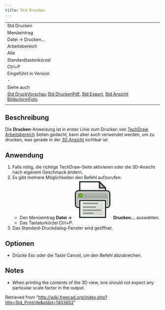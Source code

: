 ```yaml
---
title: Std Drucken
---
```


|                                                                                                                                                                                                                                                  |
| ------------------------------------------------------------------------------------------------------------------------------------------------------------------------------------------------------------------------------------------------ |
| Std Drucken                                                                                                                                                                                                                                      |
| Menüeintrag                                                                                                                                                                                                                                      |
| Datei → Drucken...                                                                                                                                                                                                                               |
| Arbeitsbereich                                                                                                                                                                                                                                   |
| Alle                                                                                                                                                                                                                                             |
| Standardtastenkürzel                                                                                                                                                                                                                             |
| Ctrl+P                                                                                                                                                                                                                                           |
| Eingeführt in Version                                                                                                                                                                                                                            |
| -                                                                                                                                                                                                                                                |
| Siehe auch                                                                                                                                                                                                                                       |
| [Std DruckVorschau](/Std_PrintPreview/de "Std PrintPreview/de") [Std DruckenPdf](/Std_PrintPdf/de "Std PrintPdf/de"), [Std Export](/Std_Export/de "Std Export/de"), [Std Ansicht BildschirmFoto](/Std_ViewScreenShot/de "Std ViewScreenShot/de") |
|                                                                                                                                                                                                                                                  |

## Beschreibung

Die **Drucken**-Anweisung ist in erster Linie zum Drucken von [TechDraw Arbeitsbereich](/TechDraw_Workbench/de "TechDraw Workbench/de") Seiten gedacht, kann aber auch verwendet werden, um zu drucken, was gerade in der [3D Ansicht](/3D_view/de "3D view/de") sichtbar ist.

## Anwendung

1. Falls nötig, die richtige TechDraw-Seite aktivieren oder die 3D-Ansicht nach eigenem Geschmack ändern.
2. Es gibt mehrere Möglichkeiten den Befehl aufzurufen:
   - Den Menüeintrag **Datei → ![](/src/assets/images/Std_Print.svg) Drucken...** auswählen.
   - Das Tastaturkürzel Ctrl+P.
3. Das Standard-Druckdialog-Fenster wird geöffnet.

## Optionen

- Drücke Esc oder die Taste Cancel, um den Befehl abzubrechen.

## Notes

- When printing the contents of the 3D view, one should not expect any particular scale factor in the output.

Retrieved from "<http://wiki.freecad.org/index.php?title=Std_Print/de&oldid=1403652>"
